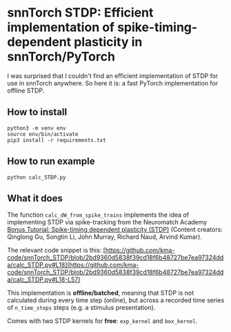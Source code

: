 # snnTorch STDP: Efficient implementation of spike-timing-dependent plasticity in snnTorch/PyTorch

I was surprised that I couldn't find an efficient implementation of STDP for use in snnTorch anywhere. So here it is: a fast PyTorch implementation for offline STDP.

## How to install


```
python3 -m venv env
source env/bin/activate
pip3 install -r requirements.txt
```

## How to run example


```
python calc_STDP.py
```

## What it does

The function `calc_dW_from_spike_trains` implements the idea of implementing STDP via spike-tracking from the Neuromatch Academy [Bonus Tutorial: Spike-timing dependent plasticity (STDP)](https://compneuro.neuromatch.io/tutorials/W2D3_BiologicalNeuronModels/student/W2D3_Tutorial4.html#keeping-track-of-pre-and-postsynaptic-spikes) (Content creators: Qinglong Gu, Songtin Li, John Murray, Richard Naud, Arvind Kumar).

The relevant code snippet is this:
[https://github.com/kma-code/snnTorch_STDP/blob/2bd9360d5838f39cd18f6b48727be7ea97324dda/calc_STDP.py#L18](https://github.com/kma-code/snnTorch_STDP/blob/2bd9360d5838f39cd18f6b48727be7ea97324dda/calc_STDP.py#L18-L57)

This implementation is **offline/batched**, meaning that STDP is not calculated during every time step (online), but across a recorded time series of `n_time_steps` steps (e.g. a stimulus presentation).

Comes with two STDP kernels for **free**: `exp_kernel` and `box_kernel`.
